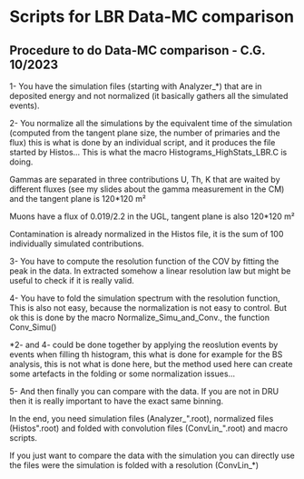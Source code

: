 # Scripts for LBR Data-MC comparison 

## Procedure to do Data-MC comparison - C.G. 10/2023
1- You have the simulation files (starting with Analyzer_*) that are in deposited energy and not normalized (it basically gathers all the simulated events).

2- You normalize all the simulations by the equivalent time of the simulation (computed from the tangent plane size, the number of primaries and the flux) this is what is done by an individual script, and it produces the file started by Histos... This is what the macro Histograms_HighStats_LBR.C is doing. 

Gammas are separated in three contributions U, Th, K that are waited by different fluxes (see my slides about the gamma measurement in the CM) and the tangent plane is 120*120 m²

Muons have a flux of 0.019/2.2 in the UGL, tangent plane is also 120*120 m²

Contamination is already normalized in the Histos file, it is the sum of 100 individually simulated contributions.

3- You have to compute the resolution function of the COV by fitting the peak in the data. In extracted somehow a linear resolution law but might be useful to check if it is really valid.

4- You have to fold the simulation spectrum with the resolution function, This is also not easy, because the normalization is not easy to control. But ok this is done by the macro Normalize_Simu_and_Conv., the function Conv_Simu()

*2- and 4- could be done together by applying the reoslution events by events when filling th  histogram, this what is done for example for the BS analysis, this is not what is done here, but the method used here can create some artefacts in the folding or some normalization issues...

5- And then finally you can compare with the data. If you are not in DRU then it is really important to have the exact same binning.

In the end, you need simulation files (Analyzer_".root), normalized files (Histos".root) and folded with convolution files (ConvLin_".root) and macro scripts.

If you just want to compare the data with the simulation you can directly use the files were the simulation is folded with a resolution (ConvLin_*)

